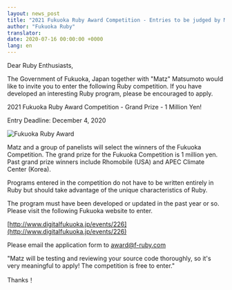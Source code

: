 ```yaml
---
layout: news_post
title: "2021 Fukuoka Ruby Award Competition - Entries to be judged by Matz"
author: "Fukuoka Ruby"
translator:
date: 2020-07-16 00:00:00 +0000
lang: en
---
```


Dear Ruby Enthusiasts,

The Government of Fukuoka, Japan together with "Matz" Matsumoto would like to invite you to enter the following Ruby competition. If you have developed an interesting Ruby program, please be encouraged to apply.

2021 Fukuoka Ruby Award Competition - Grand Prize - 1 Million Yen!

Entry Deadline: December 4, 2020

![Fukuoka Ruby Award](https://www.digitalfukuoka.jp/javascripts/kcfinder/upload/images/fukuokarubyaward2017.png)

Matz and a group of panelists will select the winners of the Fukuoka Competition. The grand prize for the Fukuoka Competition is 1 million yen. Past grand prize winners include Rhomobile (USA) and APEC Climate Center (Korea).

Programs entered in the competition do not have to be written entirely in Ruby but should take advantage of the unique characteristics of Ruby.

The program must have been developed or updated in the past year or so. Please visit the following Fukuoka website to enter.

[http://www.digitalfukuoka.jp/events/226](http://www.digitalfukuoka.jp/events/226)

Please email the application form to award@f-ruby.com

"Matz will be testing and reviewing your source code thoroughly, so it's very meaningful to apply! The competition is free to enter."

 Thanks！
